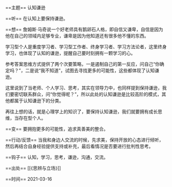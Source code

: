 ==主题==
认知谦逊

==听==
在认知上要保持谦逊。

==想==
詹姆斯·马奇说一个好老师具有鹅卵石人格，即自信又谦卑，自信是因为他在自己的领域内足够专业，谦卑是因为他知道还有很多他不懂的东西。

学习型个人是重度学习者、学习型工作者、终身学习者、学习方法论者，这里终身学习，也体现了认知的谦逊，提醒自己要时刻拥有一颗学习的心。

参考答案思维方式提供了两个次要策略，一是遏制自己的第一反应，问自己“你确定吗？”，二是说“我不知道”，试图去寻找更多的可能性，这些都体现了认知谦逊。

这里说到了当老师、个人学习、思考，其实在领导力中，也同样提到保持谦逊，我们要密切联系群众，问“你觉得呢？”，所以此处的认知谦逊是比较高阶的模式，其他都属于认知谦逊下的分类。

再往上想的话，就是心理学上的知识了，要保持认知谦逊，我们就要拥有成长思维，当存在型个人。

==变==
要拥抱更多的可能性，追求真善美的整合。

==行动/反馈==
当我和身边人交流的时候，先求美，保持开放的心态进行倾听，然后再结合自身经验提供支持或补充，最后看情况是否要进行批判性思考。

==钩子==
认知，学习，思考，谦逊，沟通，交流。

==出处==
[[《思辨与立场》]]

==时间==
2021-03-16